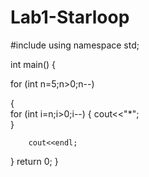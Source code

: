 # Lab1-Starloop 


#include <iostream>
using namespace std; 



int main()
{
    
 for (int n=5;n>0;n--)  
  
 {  
    for (int i=n;i>0;i--)
    {
     cout<<"*";  
    }
        
        
        cout<<endl;   
     
     
     
  }
    return 0; 
}
